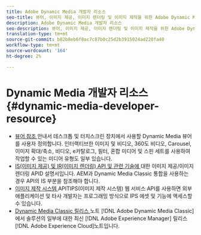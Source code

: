 ```yaml
---
title: Adobe Dynamic Media 개발자 리소스
seo-title: 뷰어, 이미지 제공, 이미지 렌더링 및 이미지 제작을 위한 Adobe Dynamic Media 개발자 리소스 가이드
description: Adobe Dynamic Media 개발자 리소스
seo-description: 뷰어, 이미지 제공, 이미지 렌더링 및 이미지 제작을 위한 Adobe Dynamic Media 개발자 리소스 가이드
translation-type: tm+mt
source-git-commit: b82b8eb6f8ac7c87b0c25d2b3915024ad220fa40
workflow-type: tm+mt
source-wordcount: '164'
ht-degree: 2%

---
```



# Dynamic Media 개발자 리소스{#dynamic-media-developer-resource}

* [뷰어 참조 ](/help/aem-viewers-ref/home.md)
안내서 데스크톱 및 터치스크린 장치에서 사용할 Dynamic Media 뷰어를 사용자 정의합니다. 인터랙티브한 이미지 및 비디오, 360도 비디오, Carousel, 이미지 확대/축소, 비디오, e카탈로그, 필터, 혼합 미디어 및 스핀 세트를 사용하여 작업할 수 있는 미디어 유형도 일부 있습니다.
* [IS(이미지 제공) 및 IR(이미지 렌더링) API 및 관련 기술에 ](/help/aem-is-ir-api/home.md)
대한 이미지 제공/이미지 렌더링 APID 설명서입니다. AEM과 Dynamic Media Classic 통합을 사용하는 경우 API의 IS 부분을 참조해야 합니다.
* [이미지 제작 시스템 ](/help/aem-ips-api/c-overview.md)
APITIPS(이미지 제작 시스템) 웹 서비스 API를 사용하면 외부 애플리케이션 및 타사 개발자는 프로그래밍 방식으로 IPS 에셋 및 기능에 액세스할 수 있습니다.
* [Dynamic Media Classic 릴리스 ](/help/s7-release-notes/s7rn2017.md)
노트 [!DNL Adobe Dynamic Media Classic]에서 솔루션의 일부에 대한 최신  [!DNL Adobe Experience Manager] 릴리스  [!DNL Adobe Experience Cloud]노트입니다.